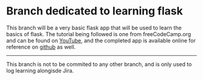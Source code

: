 # Branch dedicated to learning flask
This branch will be a very basic flask app that will be used to learn the basics of flask.
The tutorial being followed is one from freeCodeCamp.org and can be found on [YouTube](https://youtu.be/Z1RJmh_OqeA?si=iXX45cRQ5GBWTqWU), and the completed app is available online for reference on [github](https://github.com/jakerieger/FlaskIntroduction) as well.

---
This branch is not to be commited to any other branch, and is only used to log learning alongisde Jira.
